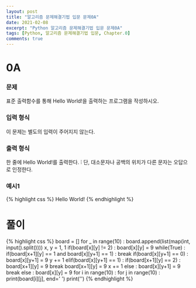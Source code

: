 ```yaml
---
layout: post
title: "알고리즘 문제해결기법 입문 문제0A"
date: 2021-02-08
excerpt: "Python 알고리즘 문제해결기법 입문 문제0A"
tags: [Python, 알고리즘 문제해결기법 입문, Chapter.0]
comments: true
---
```

# 0A

### 문제
표준 출력함수를 통해 Hello World!을 출력하는 프로그램을 작성하시오.

### 입력 형식
이 문제는 별도의 입력이 주어지지 않는다.

### 출력 형식
한 줄에 Hello World!를 출력한다.
    ❕ 단, 대소문자나 공백의 위치가 다른 문자는 오답으로 인정한다.

### 예시1
{% highlight css %}
Hello World!
{% endhighlight %}

# 풀이
{% highlight css %}
board = []
for _ in range(10) :
    board.append(list(map(int, input().split())))
x, y = 1, 1
if(board[x][y] != 2) :
    board[x][y] = 9
    while(True) :
        if(board[x+1][y] == 1 and board[x][y+1] == 1) : break
        if(board[x][y+1] == 0) : 
            board[x][y+1] = 9 
            y += 1
        elif(board[x][y+1] == 1) : 
            if(board[x+1][y] == 2) :
                board[x+1][y] = 9
                break
            board[x+1][y] = 9
            x += 1
        else : 
            board[x][y+1] = 9
            break
else :
    board[x][y] = 9
for i in range(10) :
    for j in range(10) :
        print(board[i][j], end=' ')
    print('')
{% endhighlight %}